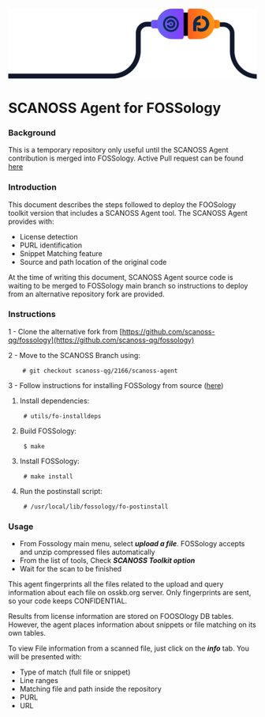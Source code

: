 ![enter image description here](wires.png)
# SCANOSS Agent for FOSSology 
### Background
This is a temporary repository only useful until the SCANOSS Agent contribution is merged into FOSSology.
Active Pull request can be found [here](https://github.com/fossology/fossology/pull/2167) 


<h3>Introduction</h3>


This document describes the steps followed to deploy the FOOSology toolkit version that includes a SCANOSS Agent tool. The SCANOSS Agent provides with: 



* License detection
* PURL identification
* Snippet Matching feature
* Source and path location of the original code

At the time of writing this document, SCANOSS Agent source code is waiting to be merged to FOSSology main branch so instructions to deploy from an alternative repository fork are provided.

<h3>Instructions</h3>


1 - Clone the alternative fork from [https://github.com/scanoss-qg/fossology](https://github.com/scanoss-qg/fossology)

2 - Move to the SCANOSS Branch using: 

        # git checkout scanoss-qg/2166/scanoss-agent

3 - Follow instructions for installing FOSSology from source ([here](https://github.com/fossology/fossology/wiki/Install-from-Sourcehttps://github.com/fossology/fossology/wiki/Install-from-Source)) 



1. Install dependencies: 

        # utils/fo-installdeps

2. Build FOSSology:

        $ make

3. Install FOSSology:

        # make install

4. Run the postinstall script:

        # /usr/local/lib/fossology/fo-postinstall


<h3>Usage</h3>




* From Fossology main menu, select **_upload a file_**. FOSSology accepts and unzip compressed files automatically
* From the list of tools, Check **_SCANOSS Toolkit option_**
* Wait for the scan to be finished

This agent fingerprints all the files related to the upload and query information about each file on osskb.org server. Only fingerprints are sent, so your code keeps CONFIDENTIAL.

Results from license information are stored on FOOSOlogy DB tables. However, the agent places information about snippets or file matching on its own tables.

To view File information from a scanned file, just click on the **_info_** tab. You will be presented with:



* Type of match (full file or snippet)
* Line ranges
* Matching file and path inside the repository
* PURL
* URL
